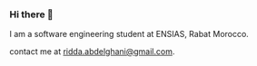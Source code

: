 ### Hi there 👋

I am a software engineering student at ENSIAS, Rabat Morocco.

contact me at [ridda.abdelghani@gmail.com](mailto:ridda.abdelghani@gmail.com).
